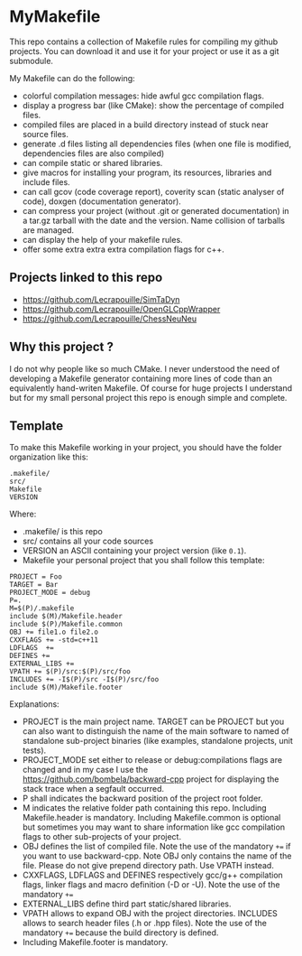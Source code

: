 # MyMakefile

This repo contains a collection of Makefile rules for compiling my github projects. You can download it and use it for your project or use it as a git submodule.

My Makefile can do the following:
* colorful compilation messages: hide awful gcc compilation flags.
* display a progress bar (like CMake): show the percentage of compiled files.
* compiled files are placed in a build directory instead of stuck near source files.
* generate .d files listing all dependencies files (when one file is modified, dependencies files are also compiled)
* can compile static or shared libraries.
* give macros for installing your program, its resources, libraries and include files.
* can call gcov (code coverage report), coverity scan (static analyser of code), doxgen (documentation generator).
* can compress your project (without .git or generated documentation) in a tar.gz tarball with the date and the version. Name collision of tarballs are managed.
* can display the help of your makefile rules.
* offer some extra extra extra compilation flags for c++.

## Projects linked to this repo

* https://github.com/Lecrapouille/SimTaDyn
* https://github.com/Lecrapouille/OpenGLCppWrapper
* https://github.com/Lecrapouille/ChessNeuNeu

## Why this project ?

I do not why people like so much CMake. I never understood the need of developing a Makefile generator containing more lines of code than an equivalently hand-writen Makefile.
Of course for huge projects I understand but for my small personal project this repo is enough simple and complete.

## Template

To make this Makefile working in your project, you should have the folder organization like this:

```
.makefile/
src/
Makefile
VERSION
```

Where:
* .makefile/ is this repo
* src/ contains all your code sources
* VERSION an ASCII containing your project version (like `0.1`).
* Makefile your personal project that you shall follow this template:

```
PROJECT = Foo
TARGET = Bar
PROJECT_MODE = debug
P=.
M=$(P)/.makefile
include $(M)/Makefile.header
include $(P)/Makefile.common
OBJ += file1.o file2.o
CXXFLAGS += -std=c++11
LDFLAGS  +=
DEFINES +=
EXTERNAL_LIBS +=
VPATH += $(P)/src:$(P)/src/foo
INCLUDES += -I$(P)/src -I$(P)/src/foo
include $(M)/Makefile.footer
```

Explanations:
* PROJECT is the main project name. TARGET can be PROJECT but you can also want to distinguish
the name of the main software to named of standalone sub-project binaries (like examples, standalone projects, unit tests).
* PROJECT_MODE set either to release or debug:compilations flags are changed and in my case I use the https://github.com/bombela/backward-cpp
project for displaying the stack trace when a segfault occurred.
* P shall indicates the backward position of the project root folder.
* M indicates the relative folder path containing this repo. Including Makefile.header is mandatory. Including Makefile.common is optional but
sometimes you may want to share information like gcc compilation flags to other sub-projects of your project.
* OBJ defines the list of compiled file. Note the use of the mandatory `+=` if you want to use backward-cpp. Note OBJ only contains the name of
the file. Please do not give prepend directory path. Use VPATH instead.
* CXXFLAGS, LDFLAGS and DEFINES respectively gcc/g++ compilation flags, linker flags and macro definition (-D or -U). Note the use of the mandatory `+=`
* EXTERNAL_LIBS define third part static/shared libraries.
* VPATH allows to expand OBJ with the project directories. INCLUDES allows to search header files (.h or .hpp files). Note the use of the mandatory `+=`
because the build directory is defined.
* Including Makefile.footer is mandatory.
